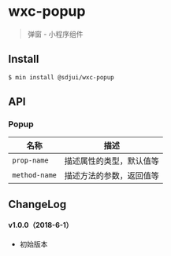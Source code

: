 # wxc-popup

> 弹窗 - 小程序组件

## Install

``` bash
$ min install @sdjui/wxc-popup
```


## API

### Popup

| 名称                  | 描述                         |
|----------------------|------------------------------|
|`prop-name`           | 描述属性的类型，默认值等         |
|`method-name`         | 描述方法的参数，返回值等         |

## ChangeLog

#### v1.0.0（2018-6-1）

- 初始版本
